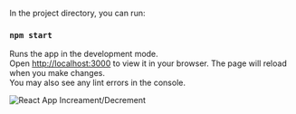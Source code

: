 In the project directory, you can run:
### `npm start`
Runs the app in the development mode.\
Open [http://localhost:3000](http://localhost:3000) to view it in your browser.
The page will reload when you make changes.\
You may also see any lint errors in the console.

![React App Increament/Decrement](https://i.pinimg.com/originals/40/97/72/409772034050a19dfdf8ff6085781346.png)

